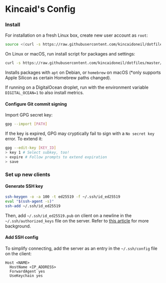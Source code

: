 # Kincaid's Config

### Install

For installation on a fresh Linux box, create new user account as `root`:

```bash
source <(curl -s https://raw.githubusercontent.com/kincaidoneil/dotfiles/master/add-user.sh)
```

On Linux or macOS, run install script for packages and settings:

```bash
curl -s https://raw.githubusercontent.com/kincaidoneil/dotfiles/master/install.sh | bash -s
```

Installs packages with `apt` on Debian, or `homebrew` on macOS (\*only supports Apple Silicon as certain Homebrew paths changed).

If running on a DigitalOcean droplet, run with the environment variable `DIGITAL_OCEAN=1` to also install metrics.

#### Configure Git commit signing

Import GPG secret key:

```bash
gpg --import [PATH]
```

If the key is expired, GPG may cryptically fail to sign with a `No secret key` error. To extend it:

```bash
gpg --edit-key [KEY_ID]
> key 1 # Select subkey, too!
> expire # Follow prompts to extend expiration
> save
```

### Set up new clients

#### Generate SSH key

```bash
ssh-keygen -o -a 100 -t ed25519 -f ~/.ssh/id_ed25519
eval "$(ssh-agent -s)"
ssh-add ~/.ssh/id_ed25519
```

Then, add `~/.ssh/id_ed25519.pub` on client on a newline in the `~/.ssh/authorized_keys` file on the server. Refer to [this article](https://cryptsus.com/blog/how-to-secure-your-ssh-server-with-public-key-elliptic-curve-ed25519-crypto.html) for more background.

#### Add SSH config

To simplify connecting, add the server as an entry in the `~/.ssh/config` file on the client:

```
Host <NAME>
  HostName <IP_ADDRESS>
  ForwardAgent yes
  UseKeychain yes
```
